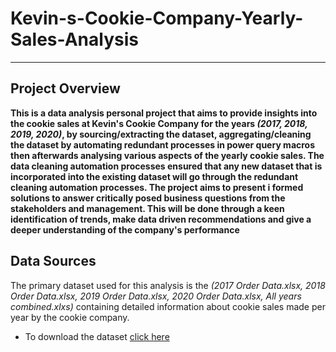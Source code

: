 # Kevin-s-Cookie-Company-Yearly-Sales-Analysis

---

## Project Overview 

**This is a data analysis personal project that aims to provide insights into the cookie sales at Kevin's Cookie Company for the years *(2017, 2018, 2019, 2020)*, by sourcing/extracting the dataset, aggregating/cleaning the dataset by automating redundant processes in power query macros then afterwards analysing various aspects of the yearly cookie sales. The data cleaning automation processes ensured that any new dataset that is incorporated into the existing dataset will go through the redundant cleaning automation processes. The project aims to present i formed solutions to answer critically posed business questions from the stakeholders and management. This will be done through a keen identification of trends, make data driven recommendations and give a deeper understanding of the company's performance**

## Data Sources 

The primary dataset used for this analysis is the *(2017 Order Data.xlsx, 2018 Order Data.xlsx, 2019 Order Data.xlsx, 2020 Order Data.xlsx, All years combined.xlxs)* containing detailed information about cookie sales made per year by the cookie company. 

 - To download the dataset [click here](https://1drv.ms/u/s!AmxrofZZlZ-whKZQTEiA4iLu-WPiaQ?e=AkAtOi)
 

